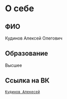 # О себе
## ФИО
Кудинов Алексей Олегович
## Образование 
Высшее
## Ссылка на ВК
<code>[Кудинов Алекесей](https://vk.com/id7397173)